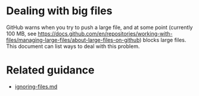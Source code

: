 # Dealing with big files
GitHub warns when you try to push a large file, and at some point (currently 100 MB, see <https://docs.github.com/en/repositories/working-with-files/managing-large-files/about-large-files-on-github>) blocks large files.
This document can list ways to deal with this problem. 

# Related guidance
* [ignoring-files.md](https://github.com/AU-BCE-EE/GitHub-guidance/blob/main/ignoring-files.md)
